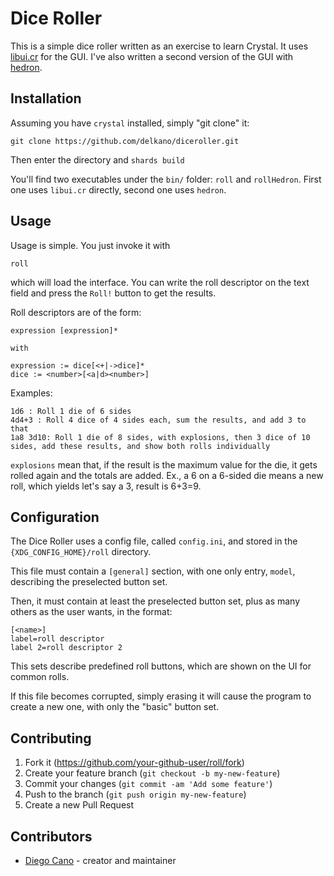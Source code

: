 # Dice Roller

This is a simple dice roller written as an exercise to learn Crystal.
It uses [libui.cr](https://github.com/Fusion/libui.cr) for the GUI. I've also written a second version of the GUI with [hedron](https://github.com/hedron-crystal/hedron).

## Installation

Assuming you have `crystal` installed, simply "git clone" it:

    git clone https://github.com/delkano/diceroller.git

Then enter the directory and `shards build`

You'll find two executables under the `bin/` folder: `roll` and `rollHedron`. First one uses `libui.cr` directly, second one uses `hedron`. 

## Usage

Usage is simple. You just invoke it with

    roll

which will load the interface. You can write the roll descriptor on the text field and press the `Roll!` button to get the results.

Roll descriptors are of the form:

    expression [expression]*

    with

    expression := dice[<+|->dice]*
    dice := <number>[<a|d><number>]

Examples: 

    1d6 : Roll 1 die of 6 sides
    4d4+3 : Roll 4 dice of 4 sides each, sum the results, and add 3 to that 
    1a8 3d10: Roll 1 die of 8 sides, with explosions, then 3 dice of 10 sides, add these results, and show both rolls individually

`explosions` mean that, if the result is the maximum value for the die, it gets rolled again and the totals are added. Ex., a 6 on a 6-sided die means a new roll, which yields let's say a 3, result is 6+3=9.

## Configuration

The Dice Roller uses a config file, called `config.ini`, and stored in the `{XDG_CONFIG_HOME}/roll` directory.

This file must contain a `[general]` section, with one only entry, `model`, describing the preselected button set.

Then, it must contain at least the preselected button set, plus as many others as the user wants, in the format:

    [<name>]
    label=roll descriptor
    label 2=roll descriptor 2

This sets describe predefined roll buttons, which are shown on the UI for common rolls.

If this file becomes corrupted, simply erasing it will cause the program to create a new one, with only the "basic" button set.

## Contributing

1. Fork it (<https://github.com/your-github-user/roll/fork>)
2. Create your feature branch (`git checkout -b my-new-feature`)
3. Commit your changes (`git commit -am 'Add some feature'`)
4. Push to the branch (`git push origin my-new-feature`)
5. Create a new Pull Request

## Contributors

- [Diego Cano](https://github.com/delkano) - creator and maintainer
